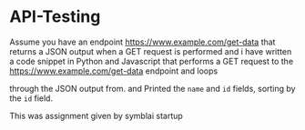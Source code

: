 # API-Testing

Assume you have an endpoint https://www.example.com/get-data that returns a JSON output
 when a GET request is performed and i have written a code snippet in Python
and Javascript that performs a GET request to the https://www.example.com/get-data endpoint and loops

through the JSON output from. and Printed the `name` and `id` fields, sorting by
the `id` field.

This was assignment given by symblai startup
